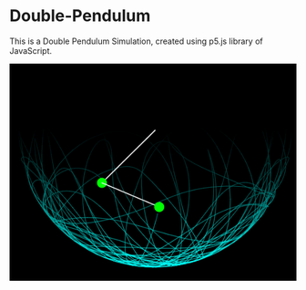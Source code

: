 # Double-Pendulum

This is a Double Pendulum Simulation, created using p5.js library of JavaScript.

![Screenshot](https://github.com/rhitwiksaha/Double-Pendulum/blob/master/screenshot.png?raw=true)
